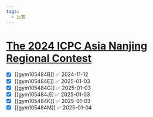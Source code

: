 ```yaml
---
tags:
  - 比赛
---
```

# [The 2024 ICPC Asia Nanjing Regional Contest](https://codeforces.com/gym/105484)

- [x] [[gym105484B]] ✅ 2024-11-12
- [x] [[gym105484E]] ✅ 2025-01-03
- [x] [[gym105484G]] ✅ 2025-01-03
- [x] [[gym105484J]] ✅ 2025-01-03
- [x] [[gym105484K]] ✅ 2025-01-03
- [x] [[gym105484M]] ✅ 2025-01-04
